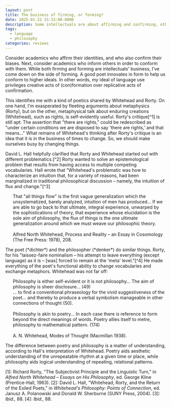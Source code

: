 ```yaml
---
layout: post
title: The business of firming, or forming?
date: 2025-01-22 15:33:00-0800
description: Some intellectuals are about affirming and confirming, others informing and conforming. I favor the latter, which is a project of using language to create a shared (conformal) experience.
tags:
  - language
  - philosophy
categories: reviews
---
```

Consider academics who affirm their identities, and who also confirm their biases. Next, consider academics who inform others in order to conform with them. While both firming and forming are intellectuals' business, I've come down on the side of forming. A good poet innovates in form to help us conform to higher ideals. In other words, my ideal of language use privileges creative acts of (con)formation over replicative acts of confirmation.

This identifies me with a kind of poetics shared by Whitehead and Rorty. On one hand, I'm exasperated by fleeting arguments about metaphysics (Rorty), but on the other, metaphysical talk about enduring creations (Whitehead), such as rights, is self-evidently useful. Rorty's critique[^1] is still apt: The assertion that "there are rights," could be redescribed as "under certain conditions we are disposed to say 'there are rights,' and that means..." What remains of Whitehead's thinking after Rorty's critique is an idea that it is in the business of times to change. So, we should make ourselves busy by changing things.

David L. Hall helpfully clarified that Rorty and Whitehead started out with different problematics.[^2] Rorty wanted to solve an epistemological problem that results from having access to multiple competing vocabularies. Hall wrote that "Whitehead's problematic was how to characterize an intuition that, for a variety of reasons, had been marginalized in traditional philosophical discussion – namely, the intuition of flux and change."[^3]
<ul>
That "all things flow" is the first vague generalization which the unsystematized, barely analyzed, intuition of men has produced... If we are able to go back to that ultimate, integral experience, unwarped by the sophistications of theory, that experience whose elucidation is the sole aim of philosophy, the flux of things is the one ultimate generalization around which we must weave our philosophic theory.<br><br>Alfred North Whitehead, Process and Reality – an Essay in Cosomology (The Free Press: 1978), 208.
</ul>
The poet (*dichter*) and the philosopher (*denker*) do similar things. Rorty, for his "laissez-faire nominalism – his attempt to leave everything (except language) as it is – [was] forced to remain at the 'meta' level."[^4] He made everything of the poet's functional ability to change vocabularies and exchange metaphors. Whitehead was not far off:
<ul>
Philosophy is either self-evident or it is not philosophy... The aim of philosophy is sheer disclosure... (49)<br>
... to find a conventional phraseology for the vivid suggestiveness of the poet... and thereby to produce a verbal symbolism manageable in other connections of thought (50).<br><br>
Philosophy is akin to poetry... In each case there is reference to form beyond the direct meanings of words. Poetry allies itself to metre, philosophy to mathematical pattern. (174)<br><br>
A. N. Whitehead, Modes of Thought (Macmillan 1938).
</ul>
The difference between poetry and philosophy is a matter of understanding, according to Hall's interpretation of Whitehead. Poetry aids aesthetic understanding of the unrepeatable rhythm at a given time or place, while philosophy aids logical understanding of repeating, relational patterns.

[1]: Richard Rorty, "The Subjectivist Principle and the Linguistic Turn," in *Alfred North Whitehead – Essays on His Philosophy*, ed. George Kline (Prentice-Hall, 1963).
[2]: David L. Hall, "Whitehead, Rorty, and the Return of the Exiled Poets," in *Whitehead's Philosophy: Points of Connection*, ed. Janusz A. Polanowski and Donald W. Sherburne (SUNY Press, 2004).
[3]: *Ibid.,* 88.
[4]: *Ibid.,* 88.
